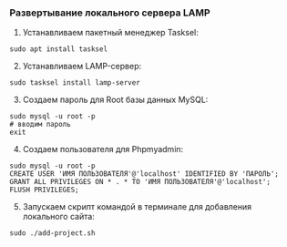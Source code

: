 ### Развертывание локального сервера LAMP

1. Устанавливаем пакетный менеджер Tasksel:
```
sudo apt install tasksel
```

2. Устанавливаем LAMP-сервер:
```
sudo tasksel install lamp-server
```

3. Создаем пароль для Root базы данных MySQL:
```
sudo mysql -u root -p
# вводим пароль
exit
```

4. Создаем пользователя для Phpmyadmin:
```
sudo mysql -u root -p 
CREATE USER 'ИМЯ ПОЛЬЗОВАТЕЛЯ'@'localhost' IDENTIFIED BY 'ПАРОЛЬ';
GRANT ALL PRIVILEGES ON * . * TO 'ИМЯ ПОЛЬЗОВАТЕЛЯ'@'localhost';
FLUSH PRIVILEGES;
```

5. Запускаем скрипт командой в терминале для добавления локального сайта:
```
sudo ./add-project.sh
```